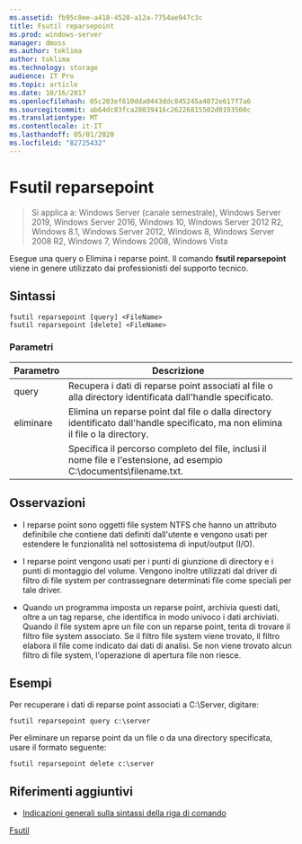 ```yaml
---
ms.assetid: fb95c8ee-a418-4520-a12a-7754ae947c3c
title: Fsutil reparsepoint
ms.prod: windows-server
manager: dmoss
ms.author: toklima
author: toklima
ms.technology: storage
audience: IT Pro
ms.topic: article
ms.date: 10/16/2017
ms.openlocfilehash: 05c203ef610dda0443ddc845245a4072e617f7a6
ms.sourcegitcommit: ab64dc83fca28039416c26226815502d0193500c
ms.translationtype: MT
ms.contentlocale: it-IT
ms.lasthandoff: 05/01/2020
ms.locfileid: "82725432"
---
```

# <a name="fsutil-reparsepoint"></a>Fsutil reparsepoint
> Si applica a: Windows Server (canale semestrale), Windows Server 2019, Windows Server 2016, Windows 10, Windows Server 2012 R2, Windows 8.1, Windows Server 2012, Windows 8, Windows Server 2008 R2, Windows 7, Windows 2008, Windows Vista

Esegue una query o Elimina i reparse point.  Il comando **fsutil reparsepoint** viene in genere utilizzato dai professionisti del supporto tecnico.



## <a name="syntax"></a>Sintassi

```
fsutil reparsepoint [query] <FileName>
fsutil reparsepoint [delete] <FileName>
```

### <a name="parameters"></a>Parametri

| Parametro  |                                                                Descrizione                                                                |
|------------|-------------------------------------------------------------------------------------------------------------------------------------------|
|   query    |            Recupera i dati di reparse point associati al file o alla directory identificata dall'handle specificato.             |
|   eliminare   | Elimina un reparse point dal file o dalla directory identificato dall'handle specificato, ma non elimina il file o la directory. |
| <FileName> |             Specifica il percorso completo del file, inclusi il nome file e l'estensione, ad esempio C:\documents\filename.txt.             |

## <a name="remarks"></a>Osservazioni

-   I reparse point sono oggetti file system NTFS che hanno un attributo definibile che contiene dati definiti dall'utente e vengono usati per estendere le funzionalità nel sottosistema di input/output (I/O).

-   I reparse point vengono usati per i punti di giunzione di directory e i punti di montaggio del volume. Vengono inoltre utilizzati dal driver di filtro di file system per contrassegnare determinati file come speciali per tale driver.

-   Quando un programma imposta un reparse point, archivia questi dati, oltre a un tag reparse, che identifica in modo univoco i dati archiviati. Quando il file system apre un file con un reparse point, tenta di trovare il filtro file system associato. Se il filtro file system viene trovato, il filtro elabora il file come indicato dai dati di analisi. Se non viene trovato alcun filtro di file system, l'operazione di apertura file non riesce.

## <a name="examples"></a><a name="BKMK_examples"></a>Esempi
Per recuperare i dati di reparse point associati a C:\Server, digitare:

```
fsutil reparsepoint query c:\server
```

Per eliminare un reparse point da un file o da una directory specificata, usare il formato seguente:

```
fsutil reparsepoint delete c:\server
```

## <a name="additional-references"></a>Riferimenti aggiuntivi
- [Indicazioni generali sulla sintassi della riga di comando](command-line-syntax-key.md)

[Fsutil](Fsutil.md)


